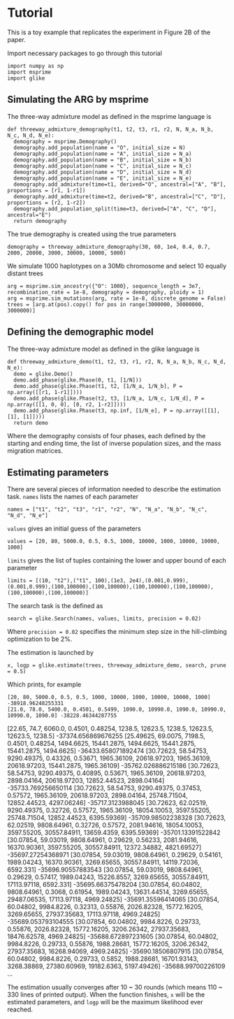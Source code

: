 Tutorial
========

This is a toy example that replicates the experiment in Figure 2B of the paper.

Import necessary packages to go through this tutorial

    import numpy as np
    import msprime
    import glike


Simulating the ARG by msprime
------------

The three-way admixture model as defined in the msprime language is

    def threeway_admixture_demography(t1, t2, t3, r1, r2, N, N_a, N_b, N_c, N_d, N_e):
      demography = msprime.Demography()
      demography.add_population(name = "O", initial_size = N)
      demography.add_population(name = "A", initial_size = N_a)
      demography.add_population(name = "B", initial_size = N_b)
      demography.add_population(name = "C", initial_size = N_c)
      demography.add_population(name = "D", initial_size = N_d)
      demography.add_population(name = "E", initial_size = N_e)
      demography.add_admixture(time=t1, derived="O", ancestral=["A", "B"], proportions = [r1, 1-r1])
      demography.add_admixture(time=t2, derived="B", ancestral=["C", "D"], proportions = [r2, 1-r2])
      demography.add_population_split(time=t3, derived=["A", "C", "D"], ancestral="E")
      return demography

The true demography is created using the true parameters

    demography = threeway_admixture_demography(30, 60, 1e4, 0.4, 0.7, 2000, 20000, 3000, 30000, 10000, 5000)

We simulate 1000 haplotypes on a 30Mb chromosome and select 10 equally distant trees

    arg = msprime.sim_ancestry({"O": 1000}, sequence_length = 3e7, recombination_rate = 1e-8, demography = demography, ploidy = 1)
    arg = msprime.sim_mutations(arg, rate = 1e-8, discrete_genome = False)
    trees = [arg.at(pos).copy() for pos in range(3000000, 30000000, 3000000)]


Defining the demographic model
------------

The three-way admixture model as defined in the glike language is

    def threeway_admixture_demo(t1, t2, t3, r1, r2, N, N_a, N_b, N_c, N_d, N_e):
      demo = glike.Demo()
      demo.add_phase(glike.Phase(0, t1, [1/N]))
      demo.add_phase(glike.Phase(t1, t2, [1/N_a, 1/N_b], P = np.array([[r1, 1-r1]])))
      demo.add_phase(glike.Phase(t2, t3, [1/N_a, 1/N_c, 1/N_d], P = np.array([[1, 0, 0], [0, r2, 1-r2]])))
      demo.add_phase(glike.Phase(t3, np.inf, [1/N_e], P = np.array([[1], [1], [1]])))
      return demo

Where the demography consists of four phases, each defined by the starting and ending time, the list of inverse population sizes, and the mass migration matrices.


Estimating parameters
------------

There are several pieces of information needed to describe the estimation task.
`names` lists the names of each parameter

    names = ["t1", "t2", "t3", "r1", "r2", "N", "N_a", "N_b", "N_c", "N_d", "N_e"]

`values` gives an initial guess of the parameters

    values = [20, 80, 5000.0, 0.5, 0.5, 1000, 10000, 1000, 10000, 10000, 1000]

`limits` gives the list of tuples containing the lower and upper bound of each parameter

    limits = [(10, "t2"),("t1", 100),(1e3, 2e4),(0.001,0.999),(0.001,0.999),(100,100000),(100,100000),(100,100000),(100,100000),(100,100000),(100,100000)]

The search task is the defined as

    search = glike.Search(names, values, limits, precision = 0.02)

Where `precision = 0.02` specifies the minimum step size in the hill-climbing optimization to be 2%.

The estimation is launched by

    x, logp = glike.estimate(trees, threeway_admixture_demo, search, prune = 0.5)

Which prints, for example
    
    [20, 80, 5000.0, 0.5, 0.5, 1000, 10000, 1000, 10000, 10000, 1000] -38918.96248255331
    [21.0, 78.0, 5400.0, 0.4501, 0.5499, 1090.0, 10990.0, 1090.0, 10990.0, 10990.0, 1090.0] -38228.46344287755
[22.65, 74.7, 6060.0, 0.4501, 0.48254, 1238.5, 12623.5, 1238.5, 12623.5, 12623.5, 1238.5] -37374.656869676255
[25.49625, 69.0075, 7198.5, 0.4501, 0.48254, 1494.6625, 15441.2875, 1494.6625, 15441.2875, 15441.2875, 1494.6625] -36433.658071892474
[30.72623, 58.54753, 9290.49375, 0.43326, 0.53671, 1965.36109, 20618.97203, 1965.36109, 20618.97203, 15441.2875, 1965.36109] -35762.026886215186
[30.72623, 58.54753, 9290.49375, 0.40895, 0.53671, 1965.36109, 20618.97203, 2898.04164, 20618.97203, 12852.44523, 2898.04164] -35733.769256650114
[30.72623, 58.54753, 9290.49375, 0.37453, 0.57572, 1965.36109, 20618.97203, 2898.04164, 25748.71504, 12852.44523, 4297.06246] -35717.3123988045
[30.72623, 62.02519, 9290.49375, 0.32726, 0.57572, 1965.36109, 18054.10053, 3597.55205, 25748.71504, 12852.44523, 6395.59369] -35709.98502238328
[30.72623, 62.02519, 9808.64961, 0.32726, 0.57572, 2081.94616, 18054.10053, 3597.55205, 30557.84911, 13659.4359, 6395.59369] -35701.13391522842
[30.07854, 59.03019, 9808.64961, 0.29629, 0.56233, 2081.94616, 16370.90361, 3597.55205, 30557.84911, 12372.34882, 4821.69527] -35697.27254368971
[30.07854, 59.03019, 9808.64961, 0.29629, 0.54161, 1989.04243, 16370.90361, 3269.65655, 30557.84911, 14119.72036, 6592.331] -35696.90557883543
[30.07854, 59.03019, 9808.64961, 0.29629, 0.57417, 1989.04243, 15226.8557, 3269.65655, 30557.84911, 17113.97118, 6592.331] -35695.66375478204
[30.07854, 60.04802, 9808.64961, 0.3068, 0.61954, 1989.04243, 13631.44514, 3269.65655, 29487.06535, 17113.97118, 4969.24825] -35691.35596414065
[30.07854, 60.04802, 9984.8226, 0.32313, 0.55876, 2026.82328, 15772.16205, 3269.65655, 27937.35683, 17113.97118, 4969.24825] -35689.053793104555
[30.07854, 60.04802, 9984.8226, 0.29733, 0.55876, 2026.82328, 15772.16205, 3206.26342, 27937.35683, 18476.62578, 4969.24825] -35688.672897231605
    [30.07854, 60.04802, 9984.8226, 0.29733, 0.55876, 1988.28681, 15772.16205, 3206.26342, 27937.35683, 16268.94069, 4969.24825] -35690.18506807915
    [30.07854, 60.04802, 9984.8226, 0.29733, 0.5852, 1988.28681, 16701.93143, 3268.38869, 27380.60969, 19182.6363, 5197.49426] -35688.99700226109
    ...

The estimation usually converges after 10 ~ 30 rounds (which means 110 ~ 330 lines of printed output).
When the function finishes, `x` will be the estimated parameters, and `logp` will be the maximum likelihood ever reached.

